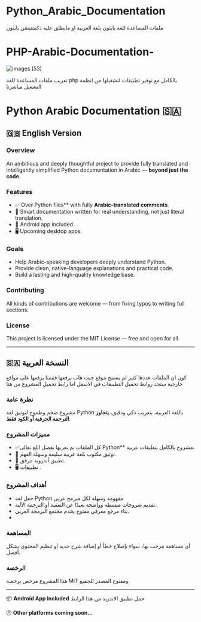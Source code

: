 # Python_Arabic_Documentation
ملفات المساعدة للغة بايثون بلغة العربية او مايطلق عليه دكمنتيشن بايثون 

# PHP-Arabic-Documentation-
![images (53)](https://github.com/user-attachments/assets/5c04023d-8eff-4445-b2c1-cb3dd76f5a9e)


تعريب ملفات المساعدة للغة php بالكامل مع توفير تطبيقات لتشغيلها من انظمة التشغيل مباشرتا
# Python Arabic Documentation 🇸🇦






## 🇬🇧 English Version

### Overview

An ambitious and deeply thoughtful project to provide fully translated and intelligently simplified Python documentation in Arabic — **beyond just the code**.

### Features

- ✅ Over Python files** with fully **Arabic-translated comments**.
- 📘 Smart documentation written for real understanding, not just literal translation.
- 📱 Android app included.
- 🖥️ Upcoming desktop apps: 

### Goals

- Help Arabic-speaking developers deeply understand Python.
- Provide clean, native-language explanations and practical code.
- Build a lasting and high-quality knowledge base.

### Contributing

All kinds of contributions are welcome — from fixing typos to writing full sections.

### License

This project is licensed under the MIT License — free and open for all.

---


## 🇸🇦 النسخة العربية

كون ان الملفات عددها كثير لم يسمح موقع جيت هاب برفعها فقمنا برفعها على مواقع خارجية ستجد روابط تحميل التطبيقات فى الاسفل اما رابط تحميل المشروع من هنا 



### نظرة عامة


مشروع ضخم وطموح لتوثيق لغة Python باللغة العربية، بتعريب ذكي ودقيق، **يتجاوز الترجمة الحرفية أو الكود فقط**.

### مميزات المشروع

- ✅كل الملفات تم تعربها بفضل اللع تعالى  Python** مشروح بالكامل بتعليقات عربية.
- 📘 توثيق مكتوب بلغة عربية سليمة وسهلة الفهم.
- 📱 تطبيق أندرويد مرفق.
- 🖥️ تطبيقات .

### أهداف المشروع

- جعل لغة Python مفهومة وسهلة لكل مبرمج عربي.
- تقديم شروحات مبسطة وواضحة بعيدًا عن التعقيد أو الترجمة الآلية.
- بناء مرجع معرفي مفتوح يخدم مجتمع البرمجة العربي.
- 

### المساهمة

أي مساهمة مرحب بها، سواء بإصلاح خطأ أو إضافة شرح جديد أو تنظيم المحتوى بشكل أفضل.

### الرخصة

هذا المشروع مرخص برخصة MIT ومفتوح المصدر للجميع.

---

📦 **Android App Included**  حمل تطبيق الاندريد من هذا الرابط 




🕐 **Other platforms coming soon...**



